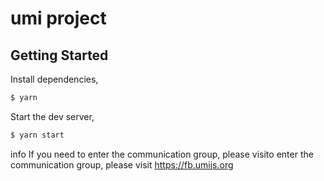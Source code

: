# umi project

## Getting Started

Install dependencies,

```bash
$ yarn
```

Start the dev server,

```bash
$ yarn start
```

 info  If you need to enter the communication group, please visito enter the communication group, please visit https://fb.umijs.org